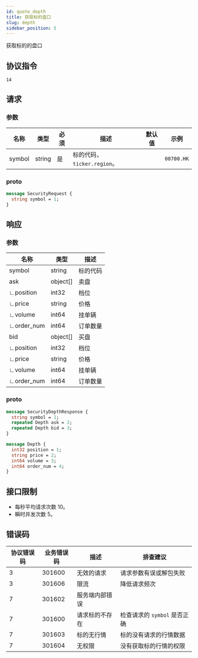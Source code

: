 ```yaml
---
id: quote_depth
title: 获取标的盘口
slug: depth
sidebar_position: 5
---
```


获取标的的盘口

## 协议指令

```
14
```

## 请求

### 参数

| 名称   | 类型   | 必须 | 描述                        | 默认值 | 示例       |
| ------ | ------ | ---- | --------------------------- | ------ | ---------- |
| symbol | string | 是   | 标的代码，`ticker.region`。 |        | `00700.HK` |

### proto

```protobuf
message SecurityRequest {
  string symbol = 1;
}
```

## 响应

### 参数

| 名称       | 类型     | 描述     |
| ---------- | -------- | -------- |
| symbol     | string   | 标的代码 |
| ask        | object[] | 卖盘     |
| ∟position  | int32    | 档位     |
| ∟price     | string   | 价格     |
| ∟volume    | int64    | 挂单辆   |
| ∟order_num | int64    | 订单数量 |
| bid        | object[] | 买盘     |
| ∟position  | int32    | 档位     |
| ∟price     | string   | 价格     |
| ∟volume    | int64    | 挂单辆   |
| ∟order_num | int64    | 订单数量 |

### proto

```protobuf
message SecurityDepthResponse {
  string symbol = 1;
  repeated Depth ask = 2;
  repeated Depth bid = 3;
}

message Depth {
  int32 position = 1;
  string price = 2;
  int64 volume = 3;
  int64 order_num = 4;
}
```

## 接口限制

- 每秒平均请求次数 10。
- 瞬时并发次数 5。

## 错误码

| 协议错误码 | 业务错误码 | 描述           | 排查建议                     |
| ---------- | ---------- | -------------- | ---------------------------- |
| 3          | 301600     | 无效的请求     | 请求参数有误或解包失败       |
| 3          | 301606     | 限流           | 降低请求频次                 |
| 7          | 301602     | 服务端内部错误 |                              |
| 7          | 301600     | 请求标的不存在 | 检查请求的 `symbol` 是否正确 |
| 7          | 301603     | 标的无行情     | 标的没有请求的行情数据       |
| 7          | 301604     | 无权限         | 没有获取标的行情的权限       |

